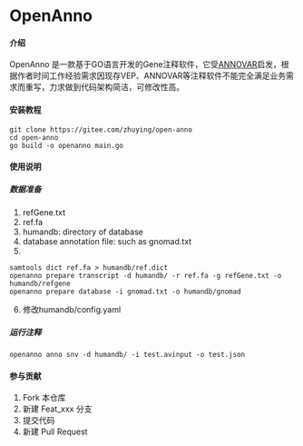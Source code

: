 # OpenAnno

#### 介绍

OpenAnno
是一款基于GO语言开发的Gene注释软件，它受[ANNOVAR](https://annovar.openbioinformatics.org/en/latest/)启发，根据作者时间工作经验需求因现存VEP、ANNOVAR等注释软件不能完全满足业务需求而重写，力求做到代码架构简洁，可修改性高。

#### 安装教程

```shell
git clone https://gitee.com/zhuying/open-anno
cd open-anno
go build -o openanno main.go
```

#### 使用说明

##### 数据准备

1. refGene.txt
2. ref.fa
3. humandb: directory of database
4. database annotation file: such as gnomad.txt
5.

```shell
samtools dict ref.fa > humandb/ref.dict
openanno prepare transcript -d humandb/ -r ref.fa -g refGene.txt -o humandb/refgene
openanno prepare database -i gnomad.txt -o humandb/gnomad
```

6. 修改humandb/config.yaml

##### 运行注释

```shell
openanno anno snv -d humandb/ -i test.avinput -o test.json
```

#### 参与贡献

1. Fork 本仓库
2. 新建 Feat_xxx 分支
3. 提交代码
4. 新建 Pull Request